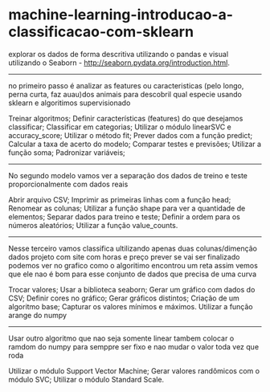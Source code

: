 # machine-learning-introducao-a-classificacao-com-sklearn
explorar os dados de forma descritiva utilizando o pandas e visual utilizando o Seaborn - http://seaborn.pydata.org/introduction.html.

---
no primeiro passo é analizar as features ou caracteristicas (pelo longo, perna curta, faz auau)dos animais para descobril qual especie usando sklearn e algoritimos supervisionado

Treinar algoritmos;
Definir características (features) do que desejamos classificar;
Classificar em categorias;
Utilizar o módulo linearSVC e accuracy_score;
Utilizar o método fit;
Prever dados com a função predict;
Calcular a taxa de acerto do modelo;
Comparar testes e previsões;
Utilizar a função soma;
Padronizar variáveis;

---
No segundo modelo vamos ver a separação dos dados de treino e teste proporcionalmente com dados reais

Abrir arquivo CSV;
Imprimir as primeiras linhas com a função head;
Renomear as colunas;
Utilizar a função shape para ver a quantidade de elementos;
Separar dados para treino e teste;
Definir a ordem para os números aleatórios;
Utilizar a função value_counts.

---

Nesse terceiro vamos classifica ultilizando apenas duas colunas/dimenção
dados projeto com site com horas e preço prever se vai ser finalizado
podemos ver no grafico como o algoritimo encontrou um reta assim vemos que ele nao é bom para esse conjunto de dados que precisa de uma curva

Trocar valores;
Usar a biblioteca seaborn;
Gerar um gráfico com dados do CSV;
Definir cores no gráfico;
Gerar gráficos distintos;
Criação de um algoritmo base;
Capturar os valores mínimos e máximos.
Utilizar a função arange do numpy

---

Usar outro algoritmo que nao seja somente linear
tambem colocar o ramdom do numpy para semppre ser fixo e nao mudar o valor toda vez que roda

Utilizar o módulo Support Vector Machine; Gerar valores randômicos com o módulo SVC; Utilizar o módulo Standard Scale.
